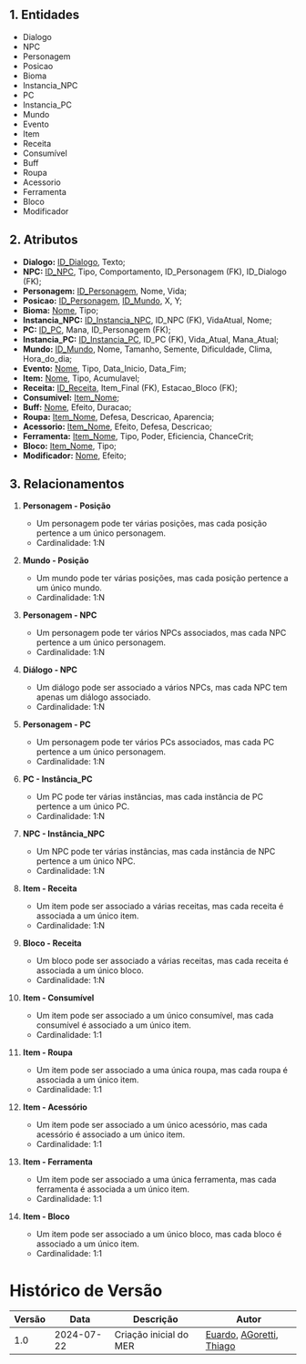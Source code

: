 ## 1. Entidades
- Dialogo
- NPC
- Personagem
- Posicao
- Bioma
- Instancia_NPC
- PC
- Instancia_PC
- Mundo
- Evento
- Item
- Receita
- Consumível
- Buff
- Roupa
- Acessorio
- Ferramenta
- Bloco
- Modificador
  
## 2. Atributos

- **Dialogo:** <ins>ID_Dialogo</ins>, Texto;
- **NPC:** <ins>ID_NPC</ins>, Tipo, Comportamento, ID_Personagem (FK), ID_Dialogo (FK);
- **Personagem:** <ins>ID_Personagem</ins>, Nome, Vida;
- **Posicao:** <ins>ID_Personagem</ins>, <ins>ID_Mundo</ins>, X, Y;
- **Bioma:** <ins>Nome</ins>, Tipo;
- **Instancia_NPC:** <ins>ID_Instancia_NPC</ins>, ID_NPC (FK), VidaAtual, Nome;
- **PC:** <ins>ID_PC</ins>, Mana, ID_Personagem (FK);
- **Instancia_PC:** <ins>ID_Instancia_PC</ins>, ID_PC (FK), Vida_Atual, Mana_Atual;
- **Mundo:** <ins>ID_Mundo</ins>, Nome, Tamanho, Semente, Dificuldade, Clima, Hora_do_dia;
- **Evento:** <ins>Nome</ins>, Tipo, Data_Inicio, Data_Fim;
- **Item:** <ins>Nome</ins>, Tipo, Acumulavel;
- **Receita:** <ins>ID_Receita</ins>, Item_Final (FK), Estacao_Bloco (FK);
- **Consumivel:** <ins>Item_Nome</ins>;
- **Buff:** <ins>Nome</ins>, Efeito, Duracao;
- **Roupa:** <ins>Item_Nome</ins>, Defesa, Descricao, Aparencia;
- **Acessorio:** <ins>Item_Nome</ins>, Efeito, Defesa, Descricao;
- **Ferramenta:** <ins>Item_Nome</ins>, Tipo, Poder, Eficiencia, ChanceCrit;
- **Bloco:** <ins>Item_Nome</ins>, Tipo;
- **Modificador:** <ins>Nome</ins>, Efeito;

## 3. Relacionamentos

1. **Personagem - Posição**
   - Um personagem pode ter várias posições, mas cada posição pertence a um único personagem.
   - Cardinalidade: 1:N

2. **Mundo - Posição**
   - Um mundo pode ter várias posições, mas cada posição pertence a um único mundo.
   - Cardinalidade: 1:N

3. **Personagem - NPC**
   - Um personagem pode ter vários NPCs associados, mas cada NPC pertence a um único personagem.
   - Cardinalidade: 1:N

4. **Diálogo - NPC**
   - Um diálogo pode ser associado a vários NPCs, mas cada NPC tem apenas um diálogo associado.
   - Cardinalidade: 1:N

5. **Personagem - PC**
   - Um personagem pode ter vários PCs associados, mas cada PC pertence a um único personagem.
   - Cardinalidade: 1:N

6. **PC - Instância_PC**
   - Um PC pode ter várias instâncias, mas cada instância de PC pertence a um único PC.
   - Cardinalidade: 1:N

7. **NPC - Instância_NPC**
   - Um NPC pode ter várias instâncias, mas cada instância de NPC pertence a um único NPC.
   - Cardinalidade: 1:N

8. **Item - Receita**
   - Um item pode ser associado a várias receitas, mas cada receita é associada a um único item.
   - Cardinalidade: 1:N

9. **Bloco - Receita**
   - Um bloco pode ser associado a várias receitas, mas cada receita é associada a um único bloco.
   - Cardinalidade: 1:N

10. **Item - Consumível**
    - Um item pode ser associado a um único consumível, mas cada consumível é associado a um único item.
    - Cardinalidade: 1:1

11. **Item - Roupa**
    - Um item pode ser associado a uma única roupa, mas cada roupa é associada a um único item.
    - Cardinalidade: 1:1

12. **Item - Acessório**
    - Um item pode ser associado a um único acessório, mas cada acessório é associado a um único item.
    - Cardinalidade: 1:1

13. **Item - Ferramenta**
    - Um item pode ser associado a uma única ferramenta, mas cada ferramenta é associada a um único item.
    - Cardinalidade: 1:1

14. **Item - Bloco**
    - Um item pode ser associado a um único bloco, mas cada bloco é associado a um único item.
    - Cardinalidade: 1:1

   # Histórico de Versão

| Versão | Data       | Descrição                                     | Autor       |
|--------|------------|-----------------------------------------------|-------------|
| 1.0    | 2024-07-22 | Criação inicial do MER        | [Euardo](https://github.com/edudsan), [AGoretti](https://github.com/AGoretti), [Thiago](https://github.com/Thiab394)|

